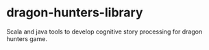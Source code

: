 # dragon-hunters-library

Scala and java tools to develop cognitive story processing for dragon hunters game.

